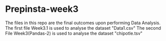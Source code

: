 # Prepinsta-week3

The files in this repo are the final outcomes upon performing Data Analysis.
The first file Week3.1 is used to analyse the dataset "Data1.csv"
The second File Week3(Pandas-2) is used to analyse the dataset "chipotle.tsv" 
